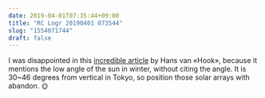 ```yaml
---
date: 2019-04-01T07:35:44+09:00
title: "RC Logr 20190401 073544"
slug: "1554071744"
draft: false
---
```


I was disappointed in this [incredible article](https://www.japantimes.co.jp/news/2019/04/01/national/tokyo-taxis-show-off-true-colors-make-ride-hailing-easier/?bcmt=1) by Hans van «Hook», because it mentions the low angle of the sun in winter, without citing the angle. It is 30~46 degrees from vertical in Tokyo, so position those solar arrays with abandon. 🌞
